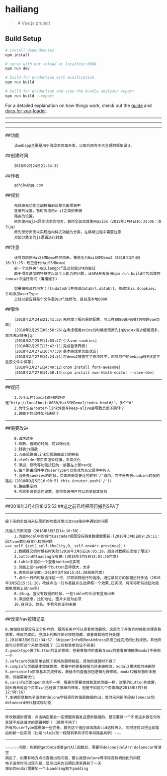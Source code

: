 # hailiang

> A Vue.js project

## Build Setup

``` bash
# install dependencies
npm install

# serve with hot reload at localhost:8080
npm run dev

# build for production with minification
npm run build

# build for production and view the bundle analyzer report
npm run build --report
```

For a detailed explanation on how things work, check out the [guide](http://vuejs-templates.github.io/webpack/) and [docs for vue-loader](http://vuejs.github.io/vue-loader).

***
***
***

##功能

		该webapp主要是用于海梁单页面开发，以取代原先不大合理的框架设计，
		
##创建时间

		2018年2月24日21:34:32

##作者

		qdhjkw@qq.com

##规划

		先将原先功能全部移植到该单页面项目中
		登录的设置，暂时考虑用v-if之类的来做
		路由的设置，
		原先使用ajax异步请求的地方，暂时全部改成使用axios（2018年3月4日16:31:06：改为jq）
		原先部分页面未实现结构样式功能的分离，在移植过程中需要注意
		对部分重复的js逻辑进行封装

##注意

		该项目由原HaiSSMDemo拷贝而来，重命名为HaiSSMDemo2（2018年3月4日16:31:25：现已替代HaiSSMDemo）
		前一个文件夹“HaiLiangpc”是之前做SPA的尝试
		由于项目进度的特殊性以及个人能力的问题，该SPA开发采用npm run build打包后放在tomcat中运行测试（滑稽摊手）

		需要做修改的地方：引入dataUrl并修改dataUrl.dataUrl、修改this.$cookies、手动添加userType
		上线以后应将每个文件里的url做修改，目前是本地8080

##事件

		|2018年2月24日21:41:55|先完成了服务器的配置，可以在8080访问到打包完的vue页面|
		|2018年2月25日09:58:26|在考虑使用axios的时候发现原先jq的ajax请求使用很多，暂时决定使用jq|
		|2018年2月25日11:03:47|引入vue-cookies|
		|2018年2月25日13:42:11|完成登录界面|
		|2018年2月27日10:47:30|基本完成单页面改造|
		|2018年2月27日14:24:51|将demo2放置在了原项目中，原项目中的webapp移到E盘下重要文件中保存|
		|2018年2月27日14:49:12|cnpm install font-awesome|
		|2018年2月27日14:50:14|cnpm install vue-html5-editor --save-dev|

***

##疑问

		1.为什么在tomcat访问的路径是"http://localhost:8080/HaiSSMDemo2/index.html#/"，多个"#"
		2.为什么在router-link外面写keep-alive会导致页面不跳转？
		3.路由下的组件如何通信？

***
##需要改进

		0.请求过多
		1.刷新、搜索的时候，可以做优化
		2.封装js函数
		3.点击现路由link实现路由部分的刷新
		4.eleOrder等页面渲染过慢，急需优化
		5.添加、修改等功能按钮统一放置在上部nav处
		6.每个路由组件中的userType可以修改为从父组件中传入
		7.当失去cookies的时候，页面刷新需要让它转到'/'路由，而不是失去cookies时候的路由（2018年3月5日16:08:51 this.$router.push('/')）
		8.路由重定向
		9.考虑更改登录的设置，使得普通用户可以浏览基本信息
***


##2018年3月4日16:25:53
##这之前已经把项目搬到SPA了
***
	接下来的东西用来记录新的功能开发以及vue使用中遇到的问题

	托运方页面问题（2018年3月5日14:16:58）：
		1.页面modal中的城市Cascader视图没有随着数据做更新☆(2018年3月6日09:29:11：因为vue数组有变化检测问题==>_self.$set(_self.theCity,0,_self.oneArr.province);)
		2.数据提交的时候有时失败(2018年3月5日16:05:28，后台对数据长度做了限定)
		3.button的loading没有做☆(2018年3月5日15:01:26完成)
		4.table中最后一个查看button没实现
		5.页面上部nav的多个button显得很大，太多
		6.表单验证没做☆(2018年3月5日15:01:26简单完成)
		7.点击一行的时候选择这一行，并取消其他行的选择，通过最前方的按钮进行多选（2018年3月5日15:51:20，改成点击一行与直接点击选择框一个效果,已实现，将来将所有按钮功能都集成到上部nav里）
		8.小bug，当没有数据的时候，一些table的th没有显示出来
		9.添加信息，比如地址、图片未设为必须
		10.身份证、姓名、手机号的正则未做

***
##改变Nav按钮记录

	0.按钮目前是没有区分用户的，既所有用户可以查看修改删除，这是为了开发的时候能方便查看效果，修改完成后，应加上判断将部分按钮隐藏，或者做其他可行处理
	1.2018年3月6日12:34:57：ShipperInfo和RecAddress页面已经完成的比较成熟，其他页面可以参照这个来修改完善了（正则和表单验证不完善）
	2.goodstype做了button的显示修改，但是表格内的查看与nav的查看按钮触发modal不是同一个
	3.safecard页面简单去除了表格的删除按钮，其他的就暂时不做了
	4.compinfo页面基本完成修改，表格中的查看按钮为还未做修改，modal2模块暂时未删除
	5.personinfo页面基本完成修改，表格中的查看按钮逻辑为做修改，modal2模块暂时未删除，页面需再优化
	6.carinfo页面open方法不一样，看是否需要改成和其他页面一样，这里的button先放置，回头再来改这个页面★★(已经做了简单的修改，但是不如前几个页面简洁2018年3月7日12:58:16)
	7.车辆信息和电子运单的delone字段保存的值是数据的id，暂时采用新字段delonecar和deloneord来代替实现功能

***
	修改数据的逻辑：点击确定是会一定想服务器发送更新数据的，是否要做一个不发送未做任何改变就不发送请求的逻辑判断？（感觉不用了）
	所有的userType需要做一些完善，首先这个值应该由路由:id这样传入，同时还可以把当前路由刷新一起实现（比如roleId加一段随机事件字符串将路由刷新）☆☆☆

***

	☆☆☆☆☆☆问题：刷新即getData或者getAll函数后，需要将delone|delArr|delonecar等清空
	搞乱了，如果有地方点击查看出现问题，要么就是delone等字段没有初始化的问题
	电子运单时间出现问题，显示出来的日期比原来靠前了一天
	弹出的modal需要加一个上padding和下padding